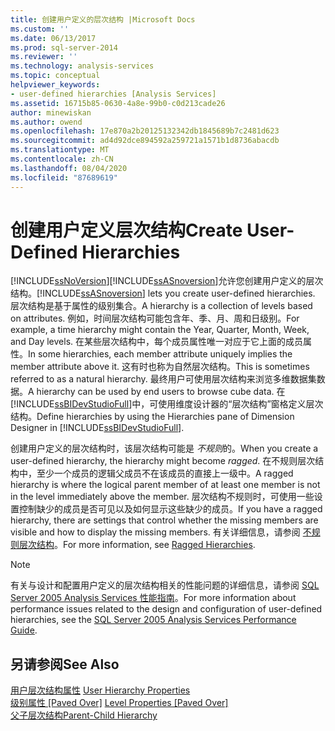 ```yaml
---
title: 创建用户定义的层次结构 |Microsoft Docs
ms.custom: ''
ms.date: 06/13/2017
ms.prod: sql-server-2014
ms.reviewer: ''
ms.technology: analysis-services
ms.topic: conceptual
helpviewer_keywords:
- user-defined hierarchies [Analysis Services]
ms.assetid: 16715b85-0630-4a8e-99b0-c0d213cade26
author: minewiskan
ms.author: owend
ms.openlocfilehash: 17e870a2b20125132342db1845689b7c2481d623
ms.sourcegitcommit: ad4d92dce894592a259721a1571b1d8736abacdb
ms.translationtype: MT
ms.contentlocale: zh-CN
ms.lasthandoff: 08/04/2020
ms.locfileid: "87689619"
---
```

# <a name="create-user-defined-hierarchies"></a><span data-ttu-id="6af62-102">创建用户定义层次结构</span><span class="sxs-lookup"><span data-stu-id="6af62-102">Create User-Defined Hierarchies</span></span>
  [!INCLUDE[ssNoVersion](../../includes/ssnoversion-md.md)]<span data-ttu-id="6af62-103">[!INCLUDE[ssASnoversion](../../includes/ssasnoversion-md.md)]允许您创建用户定义的层次结构。</span><span class="sxs-lookup"><span data-stu-id="6af62-103">[!INCLUDE[ssASnoversion](../../includes/ssasnoversion-md.md)] lets you create user-defined hierarchies.</span></span> <span data-ttu-id="6af62-104">层次结构是基于属性的级别集合。</span><span class="sxs-lookup"><span data-stu-id="6af62-104">A hierarchy is a collection of levels based on attributes.</span></span> <span data-ttu-id="6af62-105">例如，时间层次结构可能包含年、季、月、周和日级别。</span><span class="sxs-lookup"><span data-stu-id="6af62-105">For example, a time hierarchy might contain the Year, Quarter, Month, Week, and Day levels.</span></span> <span data-ttu-id="6af62-106">在某些层次结构中，每个成员属性唯一对应于它上面的成员属性。</span><span class="sxs-lookup"><span data-stu-id="6af62-106">In some hierarchies, each member attribute uniquely implies the member attribute above it.</span></span> <span data-ttu-id="6af62-107">这有时也称为自然层次结构。</span><span class="sxs-lookup"><span data-stu-id="6af62-107">This is sometimes referred to as a natural hierarchy.</span></span> <span data-ttu-id="6af62-108">最终用户可使用层次结构来浏览多维数据集数据。</span><span class="sxs-lookup"><span data-stu-id="6af62-108">A hierarchy can be used by end users to browse cube data.</span></span> <span data-ttu-id="6af62-109">在 [!INCLUDE[ssBIDevStudioFull](../../includes/ssbidevstudiofull-md.md)]中，可使用维度设计器的“层次结构”窗格定义层次结构。</span><span class="sxs-lookup"><span data-stu-id="6af62-109">Define hierarchies by using the Hierarchies pane of Dimension Designer in [!INCLUDE[ssBIDevStudioFull](../../includes/ssbidevstudiofull-md.md)].</span></span>  
  
 <span data-ttu-id="6af62-110">创建用户定义的层次结构时，该层次结构可能是 *不规则*的。</span><span class="sxs-lookup"><span data-stu-id="6af62-110">When you create a user-defined hierarchy, the hierarchy might become *ragged*.</span></span> <span data-ttu-id="6af62-111">在不规则层次结构中，至少一个成员的逻辑父成员不在该成员的直接上一级中。</span><span class="sxs-lookup"><span data-stu-id="6af62-111">A ragged hierarchy is where the logical parent member of at least one member is not in the level immediately above the member.</span></span> <span data-ttu-id="6af62-112">层次结构不规则时，可使用一些设置控制缺少的成员是否可见以及如何显示这些缺少的成员。</span><span class="sxs-lookup"><span data-stu-id="6af62-112">If you have a ragged hierarchy, there are settings that control whether the missing members are visible and how to display the missing members.</span></span> <span data-ttu-id="6af62-113">有关详细信息，请参阅 [不规则层次结构](user-defined-hierarchies-ragged-hierarchies.md)。</span><span class="sxs-lookup"><span data-stu-id="6af62-113">For more information, see [Ragged Hierarchies](user-defined-hierarchies-ragged-hierarchies.md).</span></span>  
  
> [!NOTE]  
>  <span data-ttu-id="6af62-114">有关与设计和配置用户定义的层次结构相关的性能问题的详细信息，请参阅 [SQL Server 2005 Analysis Services 性能指南](https://docsbay.net/Microsoft-SQL-Server-2005-Analysis-Services-Performance-Guide)。</span><span class="sxs-lookup"><span data-stu-id="6af62-114">For more information about performance issues related to the design and configuration of user-defined hierarchies, see the [SQL Server 2005 Analysis Services Performance Guide](https://docsbay.net/Microsoft-SQL-Server-2005-Analysis-Services-Performance-Guide).</span></span>  
  
## <a name="see-also"></a><span data-ttu-id="6af62-115">另请参阅</span><span class="sxs-lookup"><span data-stu-id="6af62-115">See Also</span></span>  
 <span data-ttu-id="6af62-116">[用户层次结构属性](../multidimensional-models-olap-logical-dimension-objects/user-hierarchies-properties.md) </span><span class="sxs-lookup"><span data-stu-id="6af62-116">[User Hierarchy Properties](../multidimensional-models-olap-logical-dimension-objects/user-hierarchies-properties.md) </span></span>  
 <span data-ttu-id="6af62-117">[级别属性 &#91;Paved Over&#93;](../multidimensional-models-olap-logical-dimension-objects/user-hierarchies-level-properties.md) </span><span class="sxs-lookup"><span data-stu-id="6af62-117">[Level Properties &#91;Paved Over&#93;](../multidimensional-models-olap-logical-dimension-objects/user-hierarchies-level-properties.md) </span></span>  
 [<span data-ttu-id="6af62-118">父子层次结构</span><span class="sxs-lookup"><span data-stu-id="6af62-118">Parent-Child Hierarchy</span></span>](parent-child-dimension.md)  
  
  
